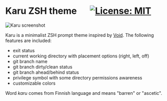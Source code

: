 # Karu ZSH theme &emsp; [![License: MIT](https://img.shields.io/badge/License-MIT-yellow.svg)](https://opensource.org/licenses/MIT)

![Karu screenshot](https://user-images.githubusercontent.com/8877215/33118835-baaefa2c-cf75-11e7-9c3c-09240968ee83.png)

Karu is a minimalist ZSH prompt theme inspired by [Void]. The following features are included:

* exit status
* current working directory with placement options (right, left, off)
* git branch name 
* git branch dirty/clean status
* git branch ahead/behind status
* privilege symbol with some directory permissions awareness
* customizable colors

Word *karu* comes from Finnish language and means "barren" or "ascetic".

[Void]: https://github.com/desyncr/void
